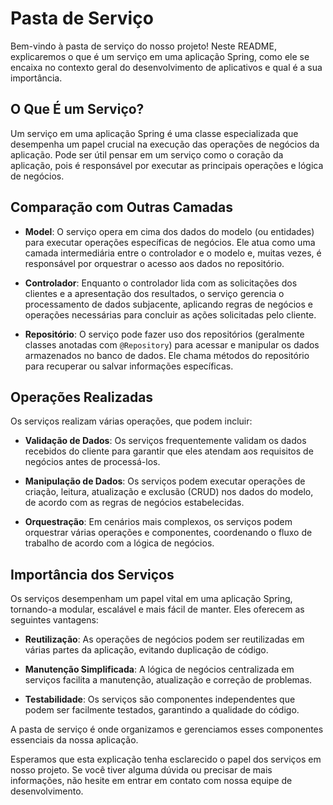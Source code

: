 # Pasta de Serviço

Bem-vindo à pasta de serviço do nosso projeto! Neste README, explicaremos o que é um serviço em uma aplicação Spring, como ele se encaixa no contexto geral do desenvolvimento de aplicativos e qual é a sua importância.

## O Que É um Serviço?

Um serviço em uma aplicação Spring é uma classe especializada que desempenha um papel crucial na execução das operações de negócios da aplicação. Pode ser útil pensar em um serviço como o coração da aplicação, pois é responsável por executar as principais operações e lógica de negócios.

## Comparação com Outras Camadas

- **Model**: O serviço opera em cima dos dados do modelo (ou entidades) para executar operações específicas de negócios. Ele atua como uma camada intermediária entre o controlador e o modelo e, muitas vezes, é responsável por orquestrar o acesso aos dados no repositório.

- **Controlador**: Enquanto o controlador lida com as solicitações dos clientes e a apresentação dos resultados, o serviço gerencia o processamento de dados subjacente, aplicando regras de negócios e operações necessárias para concluir as ações solicitadas pelo cliente.

- **Repositório**: O serviço pode fazer uso dos repositórios (geralmente classes anotadas com `@Repository`) para acessar e manipular os dados armazenados no banco de dados. Ele chama métodos do repositório para recuperar ou salvar informações específicas.

## Operações Realizadas

Os serviços realizam várias operações, que podem incluir:

- **Validação de Dados**: Os serviços frequentemente validam os dados recebidos do cliente para garantir que eles atendam aos requisitos de negócios antes de processá-los.

- **Manipulação de Dados**: Os serviços podem executar operações de criação, leitura, atualização e exclusão (CRUD) nos dados do modelo, de acordo com as regras de negócios estabelecidas.

- **Orquestração**: Em cenários mais complexos, os serviços podem orquestrar várias operações e componentes, coordenando o fluxo de trabalho de acordo com a lógica de negócios.

## Importância dos Serviços

Os serviços desempenham um papel vital em uma aplicação Spring, tornando-a modular, escalável e mais fácil de manter. Eles oferecem as seguintes vantagens:

- **Reutilização**: As operações de negócios podem ser reutilizadas em várias partes da aplicação, evitando duplicação de código.

- **Manutenção Simplificada**: A lógica de negócios centralizada em serviços facilita a manutenção, atualização e correção de problemas.

- **Testabilidade**: Os serviços são componentes independentes que podem ser facilmente testados, garantindo a qualidade do código.

A pasta de serviço é onde organizamos e gerenciamos esses componentes essenciais da nossa aplicação.

Esperamos que esta explicação tenha esclarecido o papel dos serviços em nosso projeto. Se você tiver alguma dúvida ou precisar de mais informações, não hesite em entrar em contato com nossa equipe de desenvolvimento.

